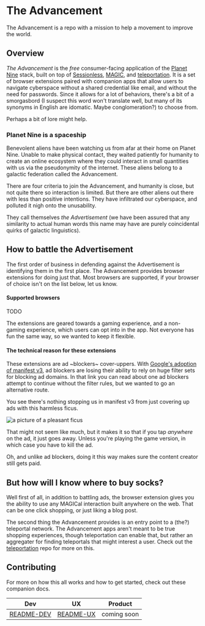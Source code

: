 # The Advancement

The Advancement is a repo with a mission to help a movement to improve the world.

## Overview

*The Advancement* is the *free* consumer-facing application of the [Planet Nine](www.planetnineapp.com) stack, built on top of [Sessionless], [MAGIC], and [teleportation].
It is a set of browser extensions paired with companion apps that allow users to navigate cyberspace without a shared credential like email, and without the need for passwords. 
Since it allows for a lot of behaviors, there's a bit of a smorgasbord (I suspect this word won't translate well, but many of its synonyms in English are idomatic. 
Maybe conglomeration?)
to choose from. 

Perhaps a bit of lore might help.

### Planet Nine is a spaceship

Benevolent aliens have been watching us from afar at their home on Planet Nine.
Unable to make physical contact, they waited patiently for humanity to create an online ecosystem where they could interact in small quantities with us via the pseudonymity of the internet.
These aliens belong to a galactic federation called the Advancement. 

There are four criteria to join the Advancement, and humanity is close, but not quite there so interaction is limited.
But there are other aliens out there with less than positive intentions. 
They have infiltrated our cyberspace, and polluted it nigh onto the unusability. 

They call themselves *the Advertisement* (we have been assured that any similarity to actual human words this name may have are purely coincidental quirks of galactic linguistics).

## How to battle the Advertisement

The first order of business in defending against the Advertisement is identifying them in the first place.
The Advancement provides browser extensions for doing just that. 
Most browsers are supported, if your browser of choice isn't on the list below, let us know.

#### Supported browsers

TODO

The extensions are geared towards a gaming experience, and a non-gaming experience, which users can opt into in the app.
Not everyone has fun the same way, so we wanted to keep it flexible.

#### The technical reason for these extensions

These extensions are ad ~blockers~ cover-uppers. 
With [Google's adoption of manifest v3][manifest-v3], ad blockers are losing their ability to rely on huge filter sets for blocking ad domains.
In that link you can read about one ad blockers attempt to continue without the filter rules, but we wanted to go an alternative route.

You see there's nothing stopping us in manifest v3 from just covering up ads with this harmless ficus.

![a picture of a pleasant ficus][ficus]

That might not seem like much, but it makes it so that if you tap *anywhere* on the ad, it just goes away.
Unless you're playing the game version, in which case you have to kill the ad.

Oh, and unlike ad blockers, doing it this way makes sure the content creator still gets paid. 

## But how will I know where to buy socks?

Well first of all, in addition to battling ads, the browser extension gives you the ability to use any MAGICal interaction built anywhere on the web.
That can be one click shopping, or just liking a blog post.

The second thing the Advancement provides is an entry point to a (the?) teleportal network.
The Advancement apps aren't meant to be true shopping experiences, though teleportation can enable that, but rather an aggregater for finding teleportals that might interest a user.
Check out the [teleportation][teleportation] repo for more on this.

## Contributing

For more on how this all works and how to get started, check out these companion docs.

| Dev          | UX          | Product     |
|--------------|-------------|-------------|
| [README-DEV] | [README-UX] | coming soon |

[README-DEV]: ./README-DEV.md
[README-UX]: ./README-UX.md

[Sessionless]: https://www.github.com/planet-nine-app/sessionless
[MAGIC]: https://www.github.com/planet-nine-app/MAGIC
[teleportation]: https://www.github.com/planet-nine-app/teleportation
[manifest-v3]: https://adguard.com/en/blog/chrome-manifest-v3-where-we-stand.html
[ficus]: https://github.com/planet-nine-app/the-advancement/blob/main/ficus.jpg?raw=true

